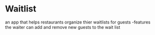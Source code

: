 # Waitlist
an app that helps restaurants organize thier waitlists for guests
-features
the waiter can add and remove new guests to the wait list


